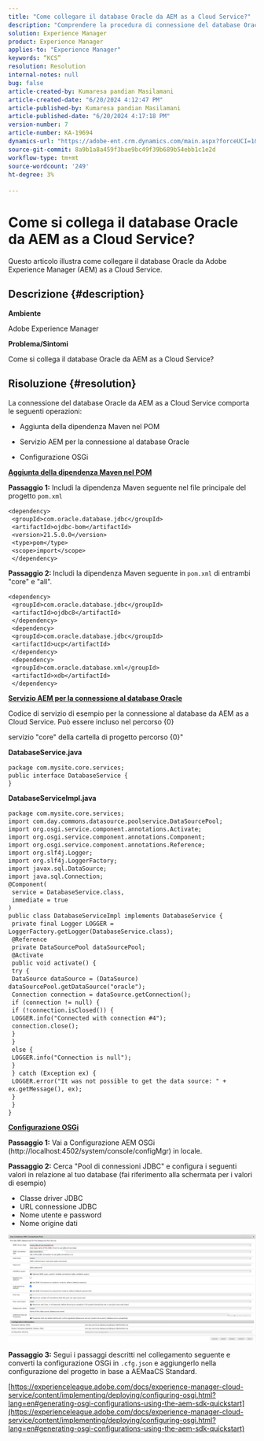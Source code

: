 ```yaml
---
title: "Come collegare il database Oracle da AEM as a Cloud Service?"
description: "Comprendere la procedura di connessione del database Oracle da AEM as a Cloud Service."
solution: Experience Manager
product: Experience Manager
applies-to: "Experience Manager"
keywords: “KCS”
resolution: Resolution
internal-notes: null
bug: false
article-created-by: Kumaresa pandian Masilamani
article-created-date: "6/20/2024 4:12:47 PM"
article-published-by: Kumaresa pandian Masilamani
article-published-date: "6/20/2024 4:17:18 PM"
version-number: 7
article-number: KA-19694
dynamics-url: "https://adobe-ent.crm.dynamics.com/main.aspx?forceUCI=1&pagetype=entityrecord&etn=knowledgearticle&id=a37a07ed-1f2f-ef11-840a-000d3a5a67ba"
source-git-commit: 8a9b1a8a459f3bae9bc49f39b689b54ebb1c1e2d
workflow-type: tm+mt
source-wordcount: '249'
ht-degree: 3%

---
```


# Come si collega il database Oracle da AEM as a Cloud Service?


Questo articolo illustra come collegare il database Oracle da Adobe Experience Manager (AEM) as a Cloud Service.

## Descrizione {#description}


<b>Ambiente</b>

Adobe Experience Manager

<b>Problema/Sintomi</b>

Come si collega il database Oracle da AEM as a Cloud Service?


## Risoluzione {#resolution}


La connessione del database Oracle da AEM as a Cloud Service comporta le seguenti operazioni:

- Aggiunta della dipendenza Maven nel POM

- Servizio AEM per la connessione al database Oracle

- Configurazione OSGi

<u><b>Aggiunta della dipendenza Maven nel POM</b></u>

<b>Passaggio 1:</b> Includi la dipendenza Maven seguente nel file principale del progetto `pom.xml`


```
<dependency>
 <groupId>com.oracle.database.jdbc</groupId>
 <artifactId>ojdbc-bom</artifactId>
 <version>21.5.0.0</version>
 <type>pom</type>
 <scope>import</scope>
 </dependency>
```


<b>Passaggio 2: </b>Includi la dipendenza Maven seguente in `pom.xml` di entrambi &quot;core&quot; e &quot;all&quot;.


```
<dependency>
 <groupId>com.oracle.database.jdbc</groupId>
 <artifactId>ojdbc8</artifactId>
 </dependency>
 <dependency>
 <groupId>com.oracle.database.jdbc</groupId>
 <artifactId>ucp</artifactId>
 </dependency>
 <dependency>
 <groupId>com.oracle.database.xml</groupId>
 <artifactId>xdb</artifactId>
 </dependency>
```


<u><b>Servizio AEM per la connessione al database Oracle</b></u>

Codice di servizio di esempio per la connessione al database da AEM as a Cloud Service. Può essere incluso nel percorso {0}

servizio &quot;core&quot; della cartella di progetto percorso {0}&quot;

<b>DatabaseService.java</b>


```
package com.mysite.core.services;
public interface DatabaseService {
}
```


<b>DatabaseServiceImpl.java</b>


```
package com.mysite.core.services;
import com.day.commons.datasource.poolservice.DataSourcePool;
import org.osgi.service.component.annotations.Activate;
import org.osgi.service.component.annotations.Component;
import org.osgi.service.component.annotations.Reference;
import org.slf4j.Logger;
import org.slf4j.LoggerFactory;
import javax.sql.DataSource;
import java.sql.Connection;
@Component(
 service = DatabaseService.class,
 immediate = true
)
public class DatabaseServiceImpl implements DatabaseService {
 private final Logger LOGGER = LoggerFactory.getLogger(DatabaseService.class);
 @Reference
 private DataSourcePool dataSourcePool;
 @Activate
 public void activate() {
 try {
 DataSource dataSource = (DataSource) dataSourcePool.getDataSource("oracle");
 Connection connection = dataSource.getConnection();
 if (connection != null) {
 if (!connection.isClosed()) {
 LOGGER.info("Connected with connection #4");
 connection.close();
 }
 }
 else {
 LOGGER.info("Connection is null");
 }
 } catch (Exception ex) {
 LOGGER.error("It was not possible to get the data source: " + ex.getMessage(), ex);
 }
 }
}
```


<u><b>Configurazione OSGi</b></u>

<b>Passaggio 1:</b> Vai a Configurazione AEM OSGi (http://localhost:4502/system/console/configMgr) in locale.

<b>Passaggio 2:</b> Cerca &quot;Pool di connessioni JDBC&quot; e configura i seguenti valori in relazione al tuo database (fai riferimento alla schermata per i valori di esempio)

- Classe driver JDBC
- URL connessione JDBC
- Nome utente e password
- Nome origine dati


![](assets/2d15da77-202f-ef11-840a-000d3a5a67ba.png)

<b>Passaggio 3:</b> Segui i passaggi descritti nel collegamento seguente e converti la configurazione OSGi in `.cfg.json` e aggiungerlo nella configurazione del progetto in base a AEMaaCS Standard.

[https://experienceleague.adobe.com/docs/experience-manager-cloud-service/content/implementing/deploying/configuring-osgi.html?lang=en#generating-osgi-configurations-using-the-aem-sdk-quickstart](https://experienceleague.adobe.com/docs/experience-manager-cloud-service/content/implementing/deploying/configuring-osgi.html?lang=en#generating-osgi-configurations-using-the-aem-sdk-quickstart)
